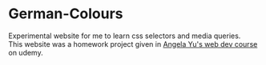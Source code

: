 # German-Colours
Experimental website for me to learn css selectors and media queries.<br />
This website was a homework project given in [Angela Yu's web dev course](https://www.udemy.com/course/the-complete-web-development-bootcamp/) on udemy.
